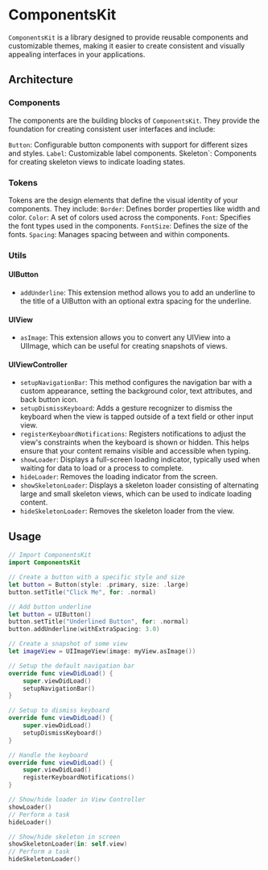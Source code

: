 # ComponentsKit

`ComponentsKit` is a library designed to provide reusable components and customizable themes, making it easier to create consistent and visually appealing interfaces in your applications.

## Architecture

### Components
The components are the building blocks of `ComponentsKit`. They provide the foundation for creating consistent user interfaces and include:

`Button`: Configurable button components with support for different sizes and styles.
`Label`: Customizable label components.
Skeleton`: Components for creating skeleton views to indicate loading states.

### Tokens
Tokens are the design elements that define the visual identity of your components. They include:
`Border`: Defines border properties like width and color.
`Color`: A set of colors used across the components.
`Font`: Specifies the font types used in the components.
`FontSize`: Defines the size of the fonts.
`Spacing`: Manages spacing between and within components.

### Utils

#### UIButton
- `addUnderline`: This extension method allows you to add an underline to the title of a UIButton with an optional extra spacing for the underline.

#### UIView
- `asImage`: This extension allows you to convert any UIView into a UIImage, which can be useful for creating snapshots of views.

#### UIViewController
- `setupNavigationBar`: This method configures the navigation bar with a custom appearance, setting the background color, text attributes, and back button icon.
- `setupDismissKeyboard`: Adds a gesture recognizer to dismiss the keyboard when the view is tapped outside of a text field or other input view.
- `registerKeyboardNotifications`: Registers notifications to adjust the view's constraints when the keyboard is shown or hidden. This helps ensure that your content remains visible and accessible when typing.
- `showLoader`: Displays a full-screen loading indicator, typically used when waiting for data to load or a process to complete.
- `hideLoader`: Removes the loading indicator from the screen.
- `showSkeletonLoader`: Displays a skeleton loader consisting of alternating large and small skeleton views, which can be used to indicate loading content.
- `hideSkeletonLoader`: Removes the skeleton loader from the view.


## Usage

```swift
// Import ComponentsKit
import ComponentsKit

// Create a button with a specific style and size
let button = Button(style: .primary, size: .large)
button.setTitle("Click Me", for: .normal)

// Add button underline
let button = UIButton()
button.setTitle("Underlined Button", for: .normal)
button.addUnderline(withExtraSpacing: 3.0)

// Create a snapshot of some view
let imageView = UIImageView(image: myView.asImage())

// Setup the default navigation bar
override func viewDidLoad() {
    super.viewDidLoad()
    setupNavigationBar()
}

// Setup to dismiss keyboard
override func viewDidLoad() {
    super.viewDidLoad()
    setupDismissKeyboard()
}

// Handle the keyboard
override func viewDidLoad() {
    super.viewDidLoad()
    registerKeyboardNotifications()
}

// Show/hide loader in View Controller
showLoader()
// Perform a task
hideLoader()

// Show/hide skeleton in screen
showSkeletonLoader(in: self.view)
// Perform a task
hideSkeletonLoader()
```
